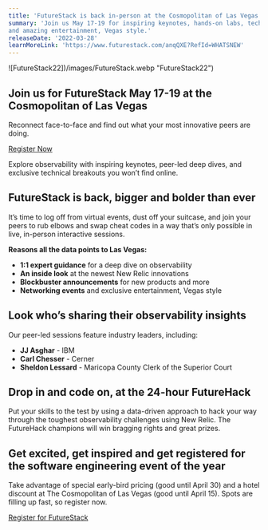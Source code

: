 ```yaml
---
title: 'FutureStack is back in-person at the Cosmopolitan of Las Vegas' 
summary: 'Join us May 17-19 for inspiring keynotes, hands-on labs, technical breakouts, 
and amazing entertainment, Vegas style.' 
releaseDate: '2022-03-28' 
learnMoreLink: 'https://www.futurestack.com/anqQXE?RefId=WHATSNEW' 
---
```


![FutureStack22])/images/FutureStack.webp "FutureStack22")

## Join us for FutureStack May 17-19 at the Cosmopolitan of Las Vegas

Reconnect face-to-face and find out what your most innovative peers are doing.

[Register Now](https://www.futurestack.com/anqQXE?RefId=WHATSNEW)

Explore observability with inspiring keynotes, peer-led deep dives, and exclusive technical breakouts you won’t find online.

## FutureStack is back, bigger and bolder than ever

It’s time to log off from virtual events, dust off your suitcase, and join your peers to rub elbows and swap cheat codes in a way that’s only possible in live, in-person interactive sessions.

**Reasons all the data points to Las Vegas:**

- **1:1 expert guidance** for a deep dive on observability
- **An inside look** at the newest New Relic innovations
- **Blockbuster announcements** for new products and more
- **Networking events** and exclusive entertainment, Vegas style

## Look who’s sharing their observability insights

Our peer-led sessions feature industry leaders, including:

- **JJ Asghar** - IBM
- **Carl Chesser** - Cerner
- **Sheldon Lessard** - Maricopa County Clerk of the Superior Court

## Drop in and code on, at the 24-hour FutureHack

Put your skills to the test by using a data-driven approach to hack your way through the toughest observability challenges using New Relic. The FutureHack champions will win bragging rights and great prizes.

## Get excited, get inspired and get registered for the software engineering event of the year

Take advantage of special early-bird pricing (good until April 30) and a hotel discount at The Cosmopolitan of Las Vegas (good until April 15). Spots are filling up fast, so register now.

[Register for FutureStack](https://www.futurestack.com/anqQXE?RefId=WHATSNEW)
